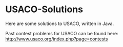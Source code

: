 # USACO-Solutions
Here are some solutions to USACO, written in Java.

Past contest problems for USACO can be found here: http://www.usaco.org/index.php?page=contests
